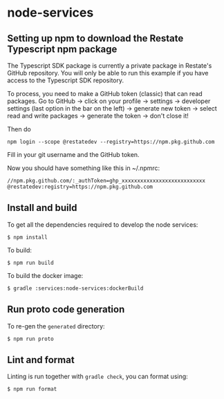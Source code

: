 # node-services

## Setting up npm to download the Restate Typescript npm package

The Typescript SDK package is currently a private package in Restate's GitHub repository.
You will only be able to run this example if you have access to the Typescript SDK repository.

To process, you need to make a GitHub token (classic) that can read packages.
Go to GitHub -> click on your profile -> settings -> developer settings (last option in the bar on the left)
-> generate new token -> select read and write packages -> generate the token -> don't close it!

Then do

    npm login --scope @restatedev --registry=https://npm.pkg.github.com

Fill in your git username and the GitHub token.

Now you should have something like this in ~/.npmrc:

    //npm.pkg.github.com/:_authToken=ghp_xxxxxxxxxxxxxxxxxxxxxxxxxxx
    @restatedev:registry=https://npm.pkg.github.com

## Install and build

To get all the dependencies required to develop the node services:

```shell
$ npm install
```

To build:

```shell
$ npm run build
```

To build the docker image:

```shell
$ gradle :services:node-services:dockerBuild
```

## Run proto code generation

To re-gen the `generated` directory:

```shell
$ npm run proto
```

## Lint and format

Linting is run together with `gradle check`, you can format using:

```shell
$ npm run format
```
